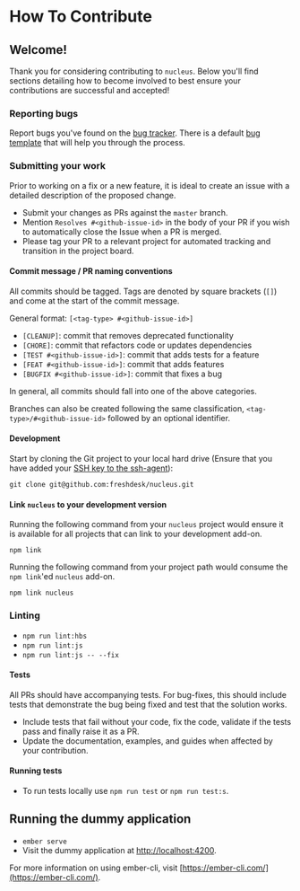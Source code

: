 # How To Contribute

## Welcome!

Thank you for considering contributing to `nucleus`. Below you'll find sections detailing how to become involved to best ensure your contributions are successful and accepted!

### Reporting bugs

Report bugs you've found on the [bug tracker](https://github.com/freshdesk/nucleus/issues). There is a default [bug template](.github/ISSUE_TEMPLATE.md) that will help you through the process.

### Submitting your work

Prior to working on a fix or a new feature, it is ideal to create an issue with a detailed description of the proposed change.

* Submit your changes as PRs against the `master` branch.
* Mention `Resolves #<github-issue-id>` in the body of your PR if you wish to automatically close the Issue when a PR is merged.
* Please tag your PR to a relevant project for automated tracking and transition in the project board.

#### Commit message / PR naming conventions

All commits should be tagged. Tags are denoted by square brackets (`[]`) and come at the start of the commit message.

General format: `[<tag-type> #<github-issue-id>]`

* `[CLEANUP]`: commit that removes deprecated functionality
* `[CHORE]`: commit that refactors code or updates dependencies
* `[TEST #<github-issue-id>]`: commit that adds tests for a feature
* `[FEAT #<github-issue-id>]`: commit that adds features
* `[BUGFIX #<github-issue-id>]`: commit that fixes a bug

In general, all commits should fall into one of the above categories.

Branches can also be created following the same classification, `<tag-type>/#<github-issue-id>` followed by an optional identifier.

#### Development

Start by cloning the Git project to your local hard drive (Ensure that you have added your [SSH key to the ssh-agent](https://help.github.com/articles/generating-a-new-ssh-key-and-adding-it-to-the-ssh-agent/#adding-your-ssh-key-to-the-ssh-agent)):

```
git clone git@github.com:freshdesk/nucleus.git
```

#### Link `nucleus` to your development version

Running the following command from your `nucleus` project would ensure it is available for all projects that can link to your development add-on.

```
npm link
```

Running the following command from your project path would consume the `npm link`'ed `nucleus` add-on.

```
npm link nucleus
```

### Linting

* `npm run lint:hbs`
* `npm run lint:js`
* `npm run lint:js -- --fix`

#### Tests

All PRs should have accompanying tests. For bug-fixes, this should include tests that demonstrate the bug being fixed and test that the solution works.

* Include tests that fail without your code, fix the code, validate if the tests pass and finally raise it as a PR.
* Update the documentation, examples, and guides when affected by your contribution.

#### Running tests

* To run tests locally use `npm run test` or `npm run test:s`.

## Running the dummy application

* `ember serve`
* Visit the dummy application at [http://localhost:4200](http://localhost:4200).

For more information on using ember-cli, visit [https://ember-cli.com/](https://ember-cli.com/).
